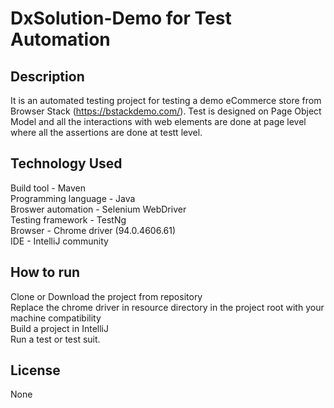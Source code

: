 # DxSolution-Demo for Test Automation

## Description 
  It is an automated testing project for testing a demo eCommerce store from Browser Stack (https://bstackdemo.com/). Test is designed on Page Object Model and all the interactions with web elements are done at page level where all the assertions are done at testt level. 

## Technology Used
  Build tool - Maven<br/>
  Programming language - Java<br/>
  Broswer automation - Selenium WebDriver<br/> 
  Testing framework  - TestNg<br/>
  Browser - Chrome driver (94.0.4606.61)<br/>
  IDE - IntelliJ community
  
## How to run
  Clone or Download the project from repository <br/>
  Replace the chrome driver in resource directory in the project root with your machine compatibility <br>
  Build a project in IntelliJ <br>
  Run a test or test suit.
   
## License
  None
